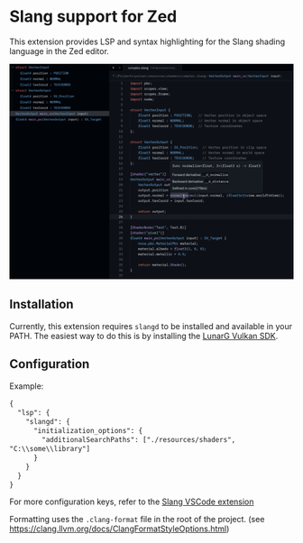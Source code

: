 # Slang support for Zed

This extension provides LSP and syntax highlighting for the Slang shading language in the Zed editor.

![Screenshot](screenshot.png)

## Installation

Currently, this extension requires `slangd` to be installed and available in your PATH. The easiest way to do this is by installing the [LunarG Vulkan SDK](https://vulkan.lunarg.com/).

## Configuration

Example:

```
{
  "lsp": {
    "slangd": {
      "initialization_options": {
        "additionalSearchPaths": ["./resources/shaders", "C:\\some\\library"]
      }
    }
  }
}
```

For more configuration keys, refer to the [Slang VSCode extension](https://github.com/shader-slang/slang-vscode-extension/blob/a71cae6908c1e78babbef19d9dde9c9788697bac/package.json#L121)

Formatting uses the `.clang-format` file in the root of the project. (see https://clang.llvm.org/docs/ClangFormatStyleOptions.html)
